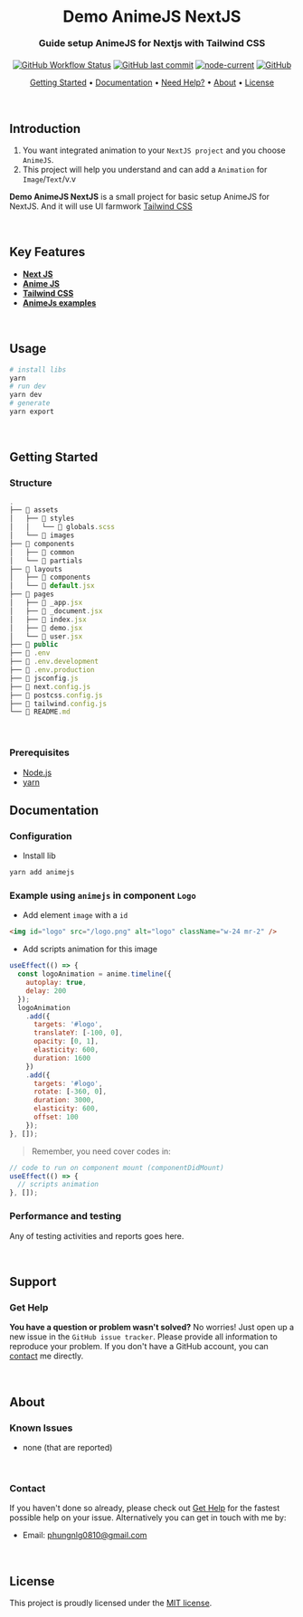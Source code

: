 # <h1 align="center" style="font-weight: bold; margin-top: 20px; margin-bottom: 20px;">Demo AnimeJS NextJS</h1>
  
<h3 align="center" style="font-weight: bold; margin-top: 20px; margin-bottom: 20px;">Guide setup AnimeJS for Nextjs with Tailwind CSS</h3>
  
<p align="center">
  <a href="https://github.com/phungnlg/demo-nextjs-animejs"><img alt="GitHub Workflow Status" src="https://img.shields.io/github/workflow/status/phungnlg/demo-nextjs-animejs/build"></a>
  <a href="#last-commit"><img alt="GitHub last commit" src="https://img.shields.io/github/last-commit/phungnlg/demo-nextjs-animejs"></a>
  <a href="#node-current"><img alt="node-current" src="https://img.shields.io/node/v/next"></a>
  <a href="#license"><img alt="GitHub" src="https://img.shields.io/github/license/phungnlg/demo-nextjs-animejs"></a>
</p>
  
<p align="center">
  <a href="#getting-started">Getting Started</a> •
  <a href="#documentation">Documentation</a> •
  <a href="#support">Need Help?</a> •
  <a href="#about">About</a> •
  <a href="#license">License</a>
</p>
  
<br/>

## Introduction

1. You want integrated animation to your `NextJS project` and you choose `AnimeJS`.
2. This project will help you understand and can add a `Animation` for `Image`/`Text`/v.v
  
**Demo AnimeJS NextJS** is a small project for basic setup AnimeJS for NextJS. And it will use UI farmwork [Tailwind CSS](https://tailwindcss.com/)

<br/>
  
## Key Features

- **[Next JS](https://nextjs.org/docs/getting-started)**
- **[Anime JS](https://animejs.com/documentation)**
- **[Tailwind CSS](https://tailwindcss.com/)**
- **[AnimeJs examples](https://freefrontend.com/anime-js-examples/)**

<br/>
  
## Usage

```sh
# install libs
yarn
# run dev
yarn dev
# generate
yarn export
```

<br/>
  
## Getting Started

### **Structure**

```js
.
├── 📁 assets
│   ├── 📁 styles
│   │   └── 📝 globals.scss
│   └── 📁 images
├── 📁 components
│   ├── 📁 common
│   └── 📁 partials
├── 📁 layouts
│   ├── 📁 components
│   └── 📝 default.jsx
├── 📁 pages
│   ├── 📝 _app.jsx
│   ├── 📝 _document.jsx
│   ├── 📝 index.jsx
│   ├── 📝 demo.jsx
│   └── 📝 user.jsx
├── 📁 public
├── 📝 .env
├── 📝 .env.development
├── 📝 .env.production
├── 📝 jsconfig.js
├── 📝 next.config.js
├── 📝 postcss.config.js
├── 📝 tailwind.config.js
└── 📝 README.md
```

<br/>

### **Prerequisites**

- [Node.js](https://nodejs.org/en)
- [yarn](https://yarnpkg.com/getting-started/install)
  
## Documentation

### **Configuration**

- Install lib

```bash
yarn add animejs
```

### **Example using `animejs` in component `Logo`**

- Add element `image` with a `id`

```html
<img id="logo" src="/logo.png" alt="logo" className="w-24 mr-2" />
```

- Add scripts animation for this image

```jsx
useEffect(() => {
  const logoAnimation = anime.timeline({
    autoplay: true,
    delay: 200
  });
  logoAnimation
    .add({
      targets: '#logo',
      translateY: [-100, 0],
      opacity: [0, 1],
      elasticity: 600,
      duration: 1600
    })
    .add({
      targets: '#logo',
      rotate: [-360, 0],
      duration: 3000,
      elasticity: 600,
      offset: 100
    });
}, []);
```

> Remember, you need cover codes in:

```jsx
// code to run on component mount (componentDidMount)
useEffect(() => {
  // scripts animation
}, []);
```

### **Performance and testing**

Any of testing activities and reports goes here.

<br/>

## Support
  
### **Get Help**
  
**You have a question or problem wasn't solved?** No worries! Just open up a new issue in the `GitHub issue tracker`. Please provide all information to reproduce your problem. If you don't have a GitHub account, you can [contact](#contact) me directly.
  
<br/>
  
## About

### **Known Issues**
  
 - none (that are reported)

<br/>
  
### **Contact**
  
If you haven't done so already, please check out [Get Help](#get-help) for the fastest possible help on your issue. Alternatively you can get in touch with me by:

- Email: phungnlg0810@gmail.com
  
<br/>

## License

This project is proudly licensed under the [MIT license][git-license].

<!-- LINKS -->
<!-- in-line references: websites -->
[phungnlg.github.io]:https://phungnlg.github.io
[react-bootstrap]:https://react-bootstrap.github.io/

<!-- in-line references to github -->

[git-profile]:https://github.com/phungnlg
[git-readme]:README.md
[git-license]:LICENSE.md